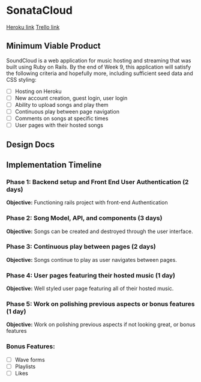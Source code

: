 # SonataCloud

[Heroku link][heroku]
[Trello link][trello]

[heroku]: http://sonatacloud.us
[trello]: http://trello.com/b/x7EEipVm/sonatacloud

## Minimum Viable Product

SoundCloud is a web application for music hosting and streaming that was built using Ruby on Rails. By the end of Week 9, this application will satisfy the following criteria and hopefully more, including sufficient seed data and CSS styling:

- [ ] Hosting on Heroku
- [ ] New account creation, guest login, user login
- [ ] Ability to upload songs and play them
- [ ] Continuous play between page navigation
- [ ] Comments on songs at specific times
- [ ] User pages with their hosted songs

## Design Docs

## Implementation Timeline

### Phase 1: Backend setup and Front End User Authentication (2 days)

**Objective:** Functioning rails project with front-end Authentication

### Phase 2: Song Model, API, and components (3 days)

**Objective:** Songs can be created and destroyed through the user interface.

### Phase 3: Continuous play between pages (2 days)

**Objective:** Songs continue to play as user navigates between pages.

### Phase 4: User pages featuring their hosted music (1 day)

**Objective:** Well styled user page featuring all of their hosted music.

### Phase 5: Work on polishing previous aspects or bonus features (1 day)

**Objective:** Work on polishing previous aspects if not looking great, or bonus features

### Bonus Features:
- [ ] Wave forms
- [ ] Playlists
- [ ] Likes
